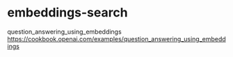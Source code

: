 # embeddings-search
question_answering_using_embeddings https://cookbook.openai.com/examples/question_answering_using_embeddings

